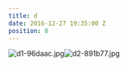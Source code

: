 ```yaml
---
title: d
date: 2016-12-27 19:35:00 Z
position: 8
---
```


![d1-96daac.jpg](/uploads/d1-96daac.jpg)![d2-891b77.jpg](/uploads/d2-891b77.jpg)